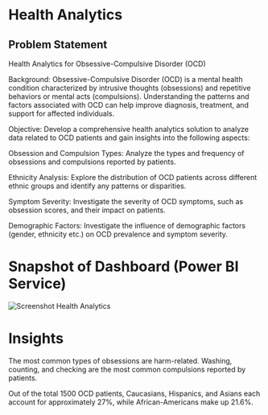 
# Health Analytics


## Problem Statement

Health Analytics for Obsessive-Compulsive Disorder (OCD)

Background:
Obsessive-Compulsive Disorder (OCD) is a mental health condition characterized by intrusive thoughts (obsessions) and repetitive behaviors or mental acts (compulsions). Understanding the patterns and factors associated with OCD can help improve diagnosis, treatment, and support for affected individuals.

Objective:
Develop a comprehensive health analytics solution to analyze data related to OCD patients and gain insights into the following aspects:

Obsession and Compulsion Types: Analyze the types and frequency of obsessions and compulsions reported by patients.

Ethnicity Analysis: Explore the distribution of OCD patients across different ethnic groups and identify any patterns or disparities.

Symptom Severity: Investigate the severity of OCD symptoms, such as obsession scores, and their impact on patients.

Demographic Factors: Investigate the influence of demographic factors (gender, ethnicity etc.) on OCD prevalence and symptom severity.
 
 

# Snapshot of Dashboard (Power BI Service)

![Screenshot Health Analytics](https://github.com/urmilaRajawat/Swiggy_case_study/assets/148704294/43fd545c-4419-4812-a335-014027908eb8)

 
 

# Insights

The most common types of obsessions are harm-related. 
Washing, counting, and checking are the most common compulsions reported by patients.

Out of the total 1500 OCD patients, Caucasians, Hispanics, and Asians each account for approximately 27%, while African-Americans make up 21.6%.


